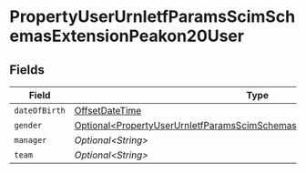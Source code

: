 # PropertyUserUrnIetfParamsScimSchemasExtensionPeakon20User


## Fields

| Field                                                                                                                                                                | Type                                                                                                                                                                 | Required                                                                                                                                                             | Description                                                                                                                                                          |
| -------------------------------------------------------------------------------------------------------------------------------------------------------------------- | -------------------------------------------------------------------------------------------------------------------------------------------------------------------- | -------------------------------------------------------------------------------------------------------------------------------------------------------------------- | -------------------------------------------------------------------------------------------------------------------------------------------------------------------- |
| `dateOfBirth`                                                                                                                                                        | [OffsetDateTime](https://docs.oracle.com/javase/8/docs/api/java/time/OffsetDateTime.html)                                                                            | :heavy_minus_sign:                                                                                                                                                   | N/A                                                                                                                                                                  |
| `gender`                                                                                                                                                             | [Optional\<PropertyUserUrnIetfParamsScimSchemasExtensionPeakon20UserGender>](../../models/shared/PropertyUserUrnIetfParamsScimSchemasExtensionPeakon20UserGender.md) | :heavy_minus_sign:                                                                                                                                                   | N/A                                                                                                                                                                  |
| `manager`                                                                                                                                                            | *Optional\<String>*                                                                                                                                                  | :heavy_minus_sign:                                                                                                                                                   | N/A                                                                                                                                                                  |
| `team`                                                                                                                                                               | *Optional\<String>*                                                                                                                                                  | :heavy_minus_sign:                                                                                                                                                   | N/A                                                                                                                                                                  |
